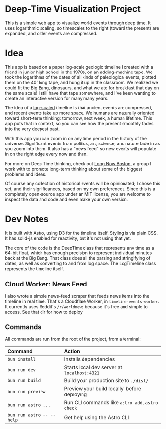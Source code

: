 # Deep-Time Visualization Project

This is a simple web app to visualize world events through deep time.
It uses logarithmic scaling, so timescales to the right (toward the
present) are expanded, and older events are compressed.

# Idea

This app is based on a paper log-scale geologic timeline I
created with a friend in junior high school in the 1970s, on an
adding-machine tape. We took the logarithms of the dates of all
kinds of paleological events, plotted them on the 40' long tape,
and hung it up in the classroom. We realized we could fit the
Big Bang, dinosaurs, and what we ate for breakfast that day on
the same scale! I still have that tape somewhere, and I've been
wanting to create an interactive version for many many years.

The idea of a <a href="https://en.wikipedia.org/wiki/Logarithm"
target="_blank">log-scaled</a>
timeline is that ancient events are compressed, and recent events
take up more space. We humans are naturally oriented toward short-term
thinking: tomorrow, next week, a human lifetime. This app puts that
in context, so you can see how the present smoothly fades into the
very deepest past.

With this app you can zoom in on any time period in the history
of the universe. Significant events from politics, art, science,
and nature fade in as you zoom into them. It also has a "news
feed" so new events will populate in on the right edge every now
and then.

For more on Deep Time thinking, check out
<a href="https://longnowboston.org" target="_blank">Long Now Boston</a>,
a group I work with to promote long-term thinking about some
of the biggest problems and ideas.

Of course any collection of historical events will be
opinionated; I chose this set, and their significances, based on
my own preferences. Since this is a completely open-source app
under an MIT license, you are welcome to inspect the data and code
and even make your own version.


# Dev Notes

It is built with Astro, using D3 for the timeline itself. Styling is
via plain CSS. It has solid-js enabled for reactivity, but it's not
using that yet.

The core of the code is the DeepTime class that represents any time as
a 64-bit float, which has enough precision to represent individual
minutes back at the Big Bang. That class does all the parsing and
stringifying of dates, as well as converting to and from log space.
The LogTimeline class represents the timeline itself.

## Cloud Worker: News Feed

I also wrote a simple news-feed scraper that feeds news items into the
timeline in real time. That's a Cloudflare Worker, in
`timeline-events-worker`. It currently uses Reddit's `/r/worldnews`
because it's free and simple to access.
See that dir for how to deploy.


## Commands

All commands are run from the root of the project, from a terminal:

| Command                   | Action                                           |
| :------------------------ | :----------------------------------------------- |
| `bun install`             | Installs dependencies                            |
| `bun run dev`             | Starts local dev server at `localhost:4321`      |
| `bun run build`           | Build your production site to `./dist/`          |
| `bun run preview`         | Preview your build locally, before deploying     |
| `bun run astro ...`       | Run CLI commands like `astro add`, `astro check` |
| `bun run astro -- --help` | Get help using the Astro CLI                     |

